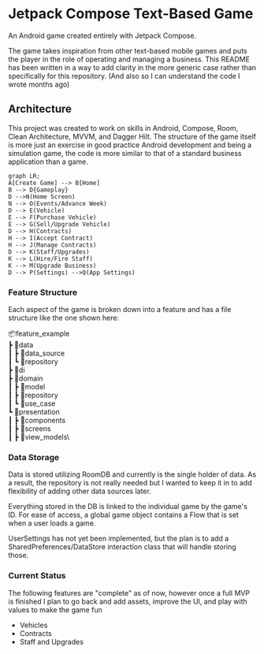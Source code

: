 # Jetpack Compose Text-Based Game

An Android game created entirely with Jetpack Compose.

The game takes inspiration from other text-based mobile games and puts the player in the role of operating and managing a business.
This README has been written in a way to add clarity in the more generic case rather than specifically for this repository. (And also so I can understand the code I wrote months ago)   

## Architecture

This project was created to work on skills in Android, Compose, Room, Clean Architecture, MVVM, and Dagger Hilt. The structure of the game itself is more just an exercise in good practice Android development and being a simulation game, the code is more similar to that of a standard business application than a game.  

```mermaid
graph LR;
A[Create Game] --> B[Home]
B --> D{Gameplay}
D -->N(Home Screen)
N --> O(Events/Advance Week)
D --> E(Vehicle)
E --> F(Purchase Vehicle)
E --> G(Sell/Upgrade Vehicle)
D --> H(Contracts)
H --> I(Accept Contract)
H --> J(Manage Contracts)
D --> K(Staff/Upgrades)
K --> L(Hire/Fire Staff)
K --> M(Upgrade Business)
D --> P(Settings) -->Q(App Settings)
```
### Feature Structure

Each aspect of the game is broken down into a feature and has a file structure like the one shown here:

📦feature_example\
 ┣ 📂data\
 ┃ ┣ 📂data_source\
 ┃ ┗ 📂repository\
 ┣ 📂di\
 ┣ 📂domain\
 ┃ ┣ 📂model\
 ┃ ┣ 📂repository\
 ┃ ┗ 📂use_case\
 ┗ 📂presentation\
 ┃ ┣ 📂components\
 ┃ ┣ 📂screens\
 ┃ ┣ 📂view_models\

### Data Storage

Data is stored utilizing RoomDB and currently is the single holder of data. As a result, the repository is not really needed but I wanted to keep it in to add flexibility of adding other data sources later. 

Everything stored in the DB is linked to the individual game by the game's ID. For ease of access, a global game object contains a Flow<Game> that is set when a user loads a game.

UserSettings has not yet been implemented, but the plan is to add a SharedPreferences/DataStore interaction class that will handle storing those. 

### Current Status

The following features are "complete" as of now, however once a full MVP is finished I plan to go back and add assets, improve the UI, and play with values to make the game fun
* Vehicles
* Contracts
* Staff and Upgrades

